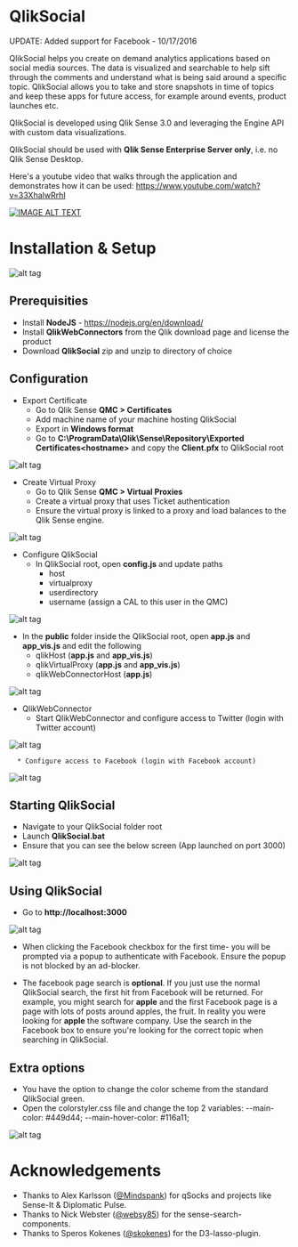 # QlikSocial

UPDATE: Added support for Facebook - 10/17/2016

QlikSocial helps you create on demand analytics applications based on social media sources. The data is visualized and searchable to help sift through the comments and understand what is being said around a specific topic. QlikSocial allows you to take and store snapshots in time of topics and keep these apps for future access, for example around events, product launches etc.

QlikSocial is developed using Qlik Sense 3.0 and leveraging the Engine API with custom data visualizations.

QlikSocial should be used with __Qlik Sense Enterprise Server only__, i.e. no Qlik Sense Desktop.

Here's a youtube video that walks through the application and demonstrates how it can be used:
https://www.youtube.com/watch?v=33XhaIwRrhI

[![IMAGE ALT TEXT](https://img.youtube.com/vi/33XhaIwRrhI/0.jpg)](https://www.youtube.com/watch?v=33XhaIwRrhI "QlikSocial")

# Installation & Setup

![alt tag](https://raw.githubusercontent.com/johsund/QlikSocial/master/images/qlikSocialAnalyze.png)

## Prerequisities
  * Install __NodeJS__ - https://nodejs.org/en/download/
  * Install __QlikWebConnectors__ from the Qlik download page and license the product
  * Download __QlikSocial__ zip and unzip to directory of choice

## Configuration
  * Export Certificate
      * Go to Qlik Sense __QMC > Certificates__
      * Add machine name of your machine hosting QlikSocial
      * Export in __Windows format__
      * Go to __C:\ProgramData\Qlik\Sense\Repository\Exported Certificates\<hostname>__ and copy the __Client.pfx__ to QlikSocial root
      
![alt tag](https://raw.githubusercontent.com/johsund/QlikSocial/master/images/exportCerts.png)
  

  * Create Virtual Proxy
      * Go to Qlik Sense __QMC > Virtual Proxies__
      * Create a virtual proxy that uses Ticket authentication
      * Ensure the virtual proxy is linked to a proxy and load balances to the Qlik Sense engine.
      
![alt tag](https://raw.githubusercontent.com/johsund/QlikSocial/master/images/virtualProxy.png)
      

  * Configure QlikSocial
      * In QlikSocial root, open __config.js__ and update paths
          * host
          * virtualproxy
          * userdirectory
          * username (assign a CAL to this user in the QMC)
          
![alt tag](https://raw.githubusercontent.com/johsund/QlikSocial/master/images/jsConfig.png)


  * In the __public__ folder inside the QlikSocial root, open __app.js__ and __app_vis.js__ and edit the following
      * qlikHost (__app.js__ and __app_vis.js__)
      * qlikVirtualProxy (__app.js__ and __app_vis.js__) 
      * qlikWebConnectorHost (__app.js__)
          
![alt tag](https://raw.githubusercontent.com/johsund/QlikSocial/master/images/jsConfig2.png)
          
          
  * QlikWebConnector
      * Start QlikWebConnector and configure access to Twitter (login with Twitter account)

![alt tag](https://raw.githubusercontent.com/johsund/QlikSocial/master/images/configureTwitter.png)
  
      * Configure access to Facebook (login with Facebook account)
      
![alt tag](https://raw.githubusercontent.com/johsund/QlikSocial/master/images/configureFB.png)      
      
      
## Starting QlikSocial
  * Navigate to your QlikSocial folder root
  * Launch __QlikSocial.bat__
  * Ensure that you can see the below screen (App launched on port 3000)
  
![alt tag](https://raw.githubusercontent.com/johsund/QlikSocial/master/images/nodeJScommandPrompt.png)
  

## Using QlikSocial  
  * Go to __http://localhost:3000__
  
![alt tag](https://raw.githubusercontent.com/johsund/QlikSocial/master/images/qlikSocialStart.png)

  * When clicking the Facebook checkbox for the first time- you will be prompted via a popup to authenticate with Facebook. Ensure the popup is not blocked by an ad-blocker.
  
  * The facebook page search is __optional__. If you just use the normal QlikSocial search, the first hit from Facebook will be returned. For example, you might search for __apple__ and the first Facebook page is a page with lots of posts around apples, the fruit. In reality you were looking for __apple__ the software company. Use the search in the Facebook box to ensure you're looking for the correct topic when searching in QlikSocial.
  
## Extra options
  * You have the option to change the color scheme from the standard QlikSocial green.
  * Open the colorstyler.css file and change the top 2 variables:
     --main-color: #449d44;
     --main-hover-color: #116a11;
  
![alt tag](https://raw.githubusercontent.com/johsund/QlikSocial/master/images/colorStyling.png) 

# Acknowledgements
* Thanks to Alex Karlsson ([@Mindspank](https://github.com/mindspank)) for qSocks and projects like Sense-It & Diplomatic Pulse.
* Thanks to Nick Webster ([@websy85](https://github.com/websy85)) for the sense-search-components.
* Thanks to Speros Kokenes ([@skokenes](https://github.com/skokenes)) for the D3-lasso-plugin.
